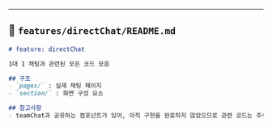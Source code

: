 
---
## 📂 `features/directChat/README.md`
```md
# feature: directChat

1대 1 채팅과 관련된 모든 코드 모음

## 구조
- `pages/` : 실제 채팅 페이지
- `section/` : 화면 구성 요소

## 참고사항
- teamChat과 공유하는 컴포넌트가 있어, 아직 구현을 완료하지 않았으므로 관련 코드는 주석 처리함.